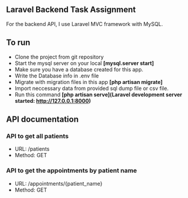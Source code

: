 ## Laravel Backend Task Assignment

For the backend API, I use Laravel MVC framework with MySQL.

## To run

- Clone the project from git repository
- Start the mysql server on your local **[mysql.server start]**
- Make sure you have a database created for this app.
- Write the Database info in .env file
- Migrate with migration files in this app **[php artisan migrate]**
- Import neccessary data from provided sql dump file or csv file.
- Run this command **[php artisan serve](Laravel development server started: <http://127.0.0.1:8000>)**

## API documentation

### API to get all patients
- URL: /patients
- Method: GET

### API to get the appointments by patient name
- URL: /appointments/{patient_name}
- Method: GET

